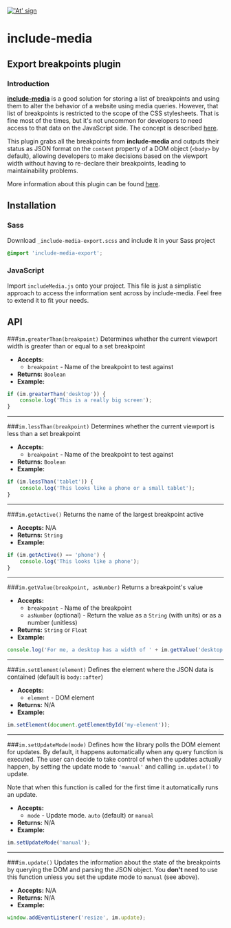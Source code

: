 <a href="http://include-media.com">!['At' sign](http://include-media.com/assets/images/logo.png)</a>

# include-media

## Export breakpoints plugin

### Introduction

[**include-media**](https://github.com/eduardoboucas/include-media) is a good solution for storing a list of breakpoints and using them to alter the behavior of a website using media queries. However, that list of breakpoints is restricted to the scope of the CSS stylesheets. That is fine most of the times, but it's not uncommon for developers to need access to that data on the JavaScript side. The concept is described [here](https://css-tricks.com/making-sass-talk-to-javascript-with-json/).

This plugin grabs all the breakpoints from **include-media** and outputs their status as JSON format on the `content` property of a DOM object (`<body>` by default), allowing developers to make decisions based on the viewport width without having to re-declare their breakpoints, leading to maintainability problems.

More information about this plugin can be found [here](https://eduardoboucas.com/blog/2016/06/29/using-breakpoints-in-javascript-with-include-media.html).

## Installation

### Sass

Download `_include-media-export.scss` and include it in your Sass project

```scss
@import 'include-media-export';
```

### JavaScript

Import `includeMedia.js` onto your project. This file is just a simplistic approach to access the information sent across by include-media. Feel free to extend it to fit your needs.

## API

###`im.greaterThan(breakpoint)`
Determines whether the current viewport width is greater than or equal to a set breakpoint

- **Accepts:**
  - `breakpoint` - Name of the breakpoint to test against
- **Returns:** `Boolean`
- **Example:**
```javascript
if (im.greaterThan('desktop')) {
    console.log('This is a really big screen');
}
```
---
###`im.lessThan(breakpoint)`
Determines whether the current viewport is less than a set breakpoint

- **Accepts:**
  - `breakpoint` - Name of the breakpoint to test against
- **Returns:** `Boolean`
- **Example:**
```javascript
if (im.lessThan('tablet')) {
    console.log('This looks like a phone or a small tablet');
}
```
---
###`im.getActive()`
Returns the name of the largest breakpoint active

- **Accepts:** N/A
- **Returns:** `String`
- **Example:**
```javascript
if (im.getActive() == 'phone') {
    console.log('This looks like a phone');
}
```
---
###`im.getValue(breakpoint, asNumber)`
Returns a breakpoint's value

- **Accepts:**
  - `breakpoint` - Name of the breakpoint
  - `asNumber` (optional) - Return the value as a `String` (with units) or as a number (unitless) 
- **Returns:** `String` or `Float`
- **Example:**
```javascript
console.log('For me, a desktop has a width of ' + im.getValue('desktop'));
```
---
###`im.setElement(element)`
Defines the element where the JSON data is contained (default is `body::after`)

- **Accepts:**
  - `element` - DOM element
- **Returns:** N/A
- **Example:**
```javascript
im.setElement(document.getElementById('my-element'));
```
---
###`im.setUpdateMode(mode)`
Defines how the library polls the DOM element for updates. By default, it happens automatically when any query function is executed. The user can decide to take control of when the updates actually happen, by setting the update mode to `'manual'` and calling `im.update()` to update.

Note that when this function is called for the first time it automatically runs an update.

- **Accepts:**
  - `mode` - Update mode. `auto` (default) or `manual`
- **Returns:** N/A
- **Example:**
```javascript
im.setUpdateMode('manual');
```
---
###`im.update()`
Updates the information about the state of the breakpoints by querying the DOM and parsing the JSON object. You **don't** need to use this function unless you set the update mode to `manual` (see above).

- **Accepts:** N/A
- **Returns:** N/A
- **Example:**
```javascript
window.addEventListener('resize', im.update);
```
